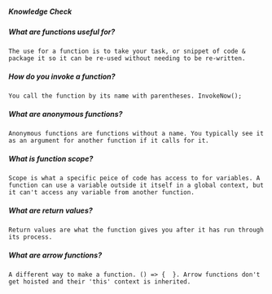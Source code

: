 ##### Knowledge Check

  #####  What are functions useful for?
    The use for a function is to take your task, or snippet of code & package it so it can be re-used without needing to be re-written.

  #####  How do you invoke a function?
    You call the function by its name with parentheses. InvokeNow();

  #####  What are anonymous functions?
    Anonymous functions are functions without a name. You typically see it as an argument for another function if it calls for it.

  #####  What is function scope?
    Scope is what a specific peice of code has access to for variables. A function can use a variable outside it itself in a global context, but it can't access any variable from another function.

  #####  What are return values?
    Return values are what the function gives you after it has run through its process.

  #####  What are arrow functions?
    A different way to make a function. () => {  }. Arrow functions don't get hoisted and their 'this' context is inherited.